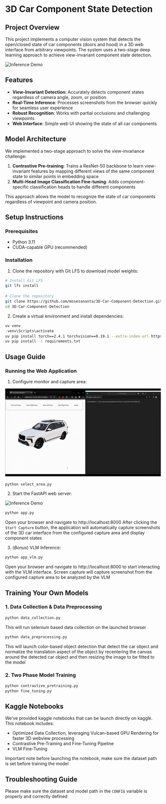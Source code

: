 # 3D Car Component State Detection

## Project Overview

This project implements a computer vision system that detects the open/closed state of car components (doors and hood) in a 3D web interface from arbitrary viewpoints. The system uses a two-stage deep learning approach to achieve view-invariant component state detection.

![Inference Demo](assets/selenium_demo.gif)

## Features

- **View-Invariant Detection**: Accurately detects component states regardless of camera angle, zoom, or position
- **Real-Time Inference**: Processes screenshots from the browser quickly for seamless user experience
- **Robust Recognition**: Works with partial occlusions and challenging viewpoints
- **Web Interface**: Simple web UI showing the state of all car components

## Model Architecture

We implemented a two-stage approach to solve the view-invariance challenge:

1. **Contrastive Pre-training**: Trains a ResNet-50 backbone to learn view-invariant features by mapping different views of the same component state to similar points in embedding space
2. **Multi-Head Image Classification Fine-tuning**: Adds component-specific classification heads to handle different components

This approach allows the model to recognize the state of car components regardless of viewpoint and camera position.

## Setup Instructions

### Prerequisites

- Python 3.11
- CUDA-capable GPU (recommended)

### Installation

1. Clone the repository with Git LFS to download model weights:

```bash
# Install Git LFS
git lfs install

# Clone the repository
git clone https://github.com/mosesananta/3D-Car-Component-Detection.git
cd 3D-Car-Component-Detection
```
2. Create a virtual environment and install dependencies:
```bash
uv venv
.venv\Scripts\activate
uv pip install torch==2.4.1 torchvision==0.19.1 --extra-index-url https://download.pytorch.org/whl/cu124
uv pip install -r requirements.txt
```

## Usage Guide
### Running the Web Application

1. Configure monitor and capture area:

![Select Area](assets/select_area_demo.gif)

```bash
python select_area.py
```


2. Start the FastAPI web server:

![Inference Demo](assets/Inference_demo_speedup.gif)

```bash
python app.py
```

Open your browser and navigate to http://localhost:8000
After clicking the `Start Capture` button, the application will automatically capture screenshots of the 3D car interface from the configured capture area and display component states

3. (*Bonus*) VLM Inference:

```bash
python app_vlm.py
```
Open your browser and navigate to http://localhost:8000 to start interacting with the VLM interface. Screen capture will capture screenshot from the configured capture area to be analyzed by the VLM

## Training Your Own Models
### 1. Data Collection & Data Preprocessing

```bash
python data_collection.py
```
This will run selenium based data collection on the launched browser

```bash
python data_preprocessing.py
```
This will launch color-based object detection that detect the car object and normalize the translation aspect of the object by recentering the canvas around the detected car object and then resizing the image to be fitted to the model

### 2. Two Phase Model Training

```bash
python contrastive_pretraining.py
python fine_tuning.py
```

## Kaggle Notebooks
We've provided kaggle notebooks that can be launch directly on kaggle.
This notebook includes:
* Optimized Data Collection, leveraging Vulcan-based GPU Rendering for faster 3D webview processing
* Contrastive Pre-Training and Fine-Tuning Pipeline
* VLM Fine-Tuning

Important note before launching the notebook, make sure the dataset path is set before training the model

## Troubleshooting Guide
Please make sure the dataset and model path in the `CONFIG` variable is properly and correctly defined

